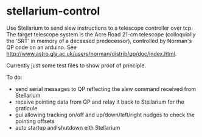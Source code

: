 # stellarium-control
Use Stellarium to send slew instructions to a telescope controller over tcp.  The target telescope system is the Acre Road 
21-cm telescope (colloquially the 'SRT' in memory of a deceased predecessor), controlled by Norman's QP code on an arduino. See
http://www.astro.gla.ac.uk/users/norman/distrib/qp/doc/index.html.

Currently just some test files to show proof of principle.

To do:
 - send serial messages to QP reflecting the slew command received from Stellarium
 - receive pointing data from QP and relay it back to Stellarium for the graticule
 - gui allowing tracking on/off and up/down/left/right nudges to check the pointing offsets
 - auto startup and shutdown eith Stellarium
